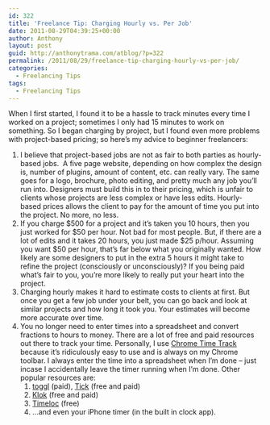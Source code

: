 ```yaml
---
id: 322
title: 'Freelance Tip: Charging Hourly vs. Per Job'
date: 2011-08-29T04:39:25+00:00
author: Anthony
layout: post
guid: http://anthonytrama.com/atblog/?p=322
permalink: /2011/08/29/freelance-tip-charging-hourly-vs-per-job/
categories:
  - Freelancing Tips
tags:
  - Freelancing Tips
---
```

When I first started, I found it to be a hassle to track minutes every time I worked on a project; sometimes I only had 15 minutes to work on something. So I began charging by project, but I found even more problems with project-based pricing; so here&#8217;s my advice to beginner freelancers:

  1. I believe that project-based jobs are not as fair to both parties as hourly-based jobs.  A five page website, depending on how complex the design is, number of plugins, amount of content, etc. can really vary. The same goes for a logo, brochure, photo editing, and pretty much any job you’ll run into. Designers must build this in to their pricing, which is unfair to clients whose projects are less complex or have less edits. Hourly-based prices allows the client to pay for the amount of time you put into the project. No more, no less.
  2. If you charge $500 for a project and it’s taken you 10 hours, then you just worked for $50 per hour. Not bad for most people. But, if there are a lot of edits and it takes 20 hours, you just made $25 p/hour. Assuming you want $50 per hour, that’s far below what you originally wanted. How likely are some designers to put in the extra 5 hours it might take to refine the project (consciously or unconsciously)? If you being paid what’s fair to you, you’re more likely to really put your heart into the project.
  3. Charging hourly makes it hard to estimate costs to clients at first. But once you get a few job under your belt, you can go back and look at similar projects and how long it took you. Your estimates will become more accurate over time.
  4. You no longer need to enter times into a spreadsheet and convert fractions to hours to money. There are a lot of free and paid resources out there to track your time. Personally, I use [Chrome Time Track](https://chrome.google.com/webstore/detail/hbhcgdpbdenjjpekdajanfgchlgacdea) because it’s ridiculously easy to use and is always on my Chrome toolbar. I always enter the time into a spreadsheet when I&#8217;m done &#8211; just incase I accidentally leave the timer running when I’m done. Other popular resources are: 
      1. [toggl](https://www.toggl.com) (paid), [Tick](http://www.tickspot.com) (free and paid)
      2. [Klok](http://www.getklok.com) (free and paid)
      3. [Timeloc](http://www.rad3.com/timeloc.html) (free)
      4. &#8230;and even your iPhone timer (in the built in clock app).